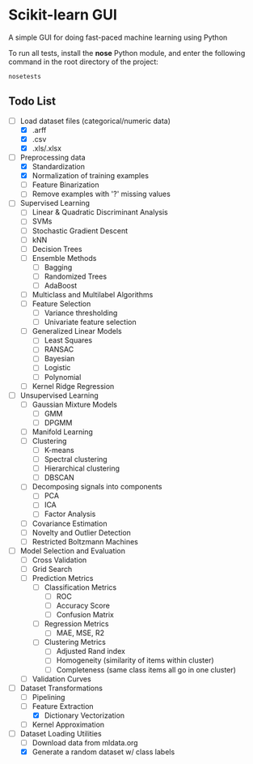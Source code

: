 # Scikit-learn GUI
A simple GUI for doing fast-paced machine learning using Python

To run all tests, install the **nose** Python module, and enter the following command in the root directory of the project:
```
nosetests
```

## Todo List
- [ ] Load dataset files (categorical/numeric data)
  - [x] .arff
  - [x] .csv
  - [x] .xls/.xlsx
- [ ] Preprocessing data
  - [x] Standardization
  - [x] Normalization of training examples
  - [ ] Feature Binarization
  - [ ] Remove examples with '?' missing values
- [ ] Supervised Learning
  - [ ] Linear & Quadratic Discriminant Analysis
  - [ ] SVMs
  - [ ] Stochastic Gradient Descent
  - [ ] kNN
  - [ ] Decision Trees
  - [ ] Ensemble Methods
    - [ ] Bagging
    - [ ] Randomized Trees
    - [ ] AdaBoost
  - [ ] Multiclass and Multilabel Algorithms
  - [ ] Feature Selection
    - [ ] Variance thresholding
    - [ ] Univariate feature selection
  - [ ] Generalized Linear Models
    - [ ] Least Squares
    - [ ] RANSAC
    - [ ] Bayesian
    - [ ] Logistic
    - [ ] Polynomial
  - [ ] Kernel Ridge Regression
- [ ] Unsupervised Learning
  - [ ] Gaussian Mixture Models
    - [ ] GMM
    - [ ] DPGMM
  - [ ] Manifold Learning
  - [ ] Clustering
    - [ ] K-means
    - [ ] Spectral clustering
    - [ ] Hierarchical clustering
    - [ ] DBSCAN
  - [ ] Decomposing signals into components
    - [ ] PCA
    - [ ] ICA
    - [ ] Factor Analysis
  - [ ] Covariance Estimation
  - [ ] Novelty and Outlier Detection
  - [ ] Restricted Boltzmann Machines
- [ ] Model Selection and Evaluation
  - [ ] Cross Validation
  - [ ] Grid Search
  - [ ] Prediction Metrics
    - [ ] Classification Metrics
      - [ ] ROC
      - [ ] Accuracy Score
      - [ ] Confusion Matrix
    - [ ] Regression Metrics
      - [ ] MAE, MSE, R2
    - [ ] Clustering Metrics
      - [ ] Adjusted Rand index
      - [ ] Homogeneity (similarity of items within cluster)
      - [ ] Completeness (same class items all go in one cluster)
  - [ ] Validation Curves
- [ ] Dataset Transformations
  - [ ] Pipelining
  - [ ] Feature Extraction
    - [x] Dictionary Vectorization
  - [ ] Kernel Approximation
- [ ] Dataset Loading Utilities
  - [ ] Download data from mldata.org
  - [x] Generate a random dataset w/ class labels